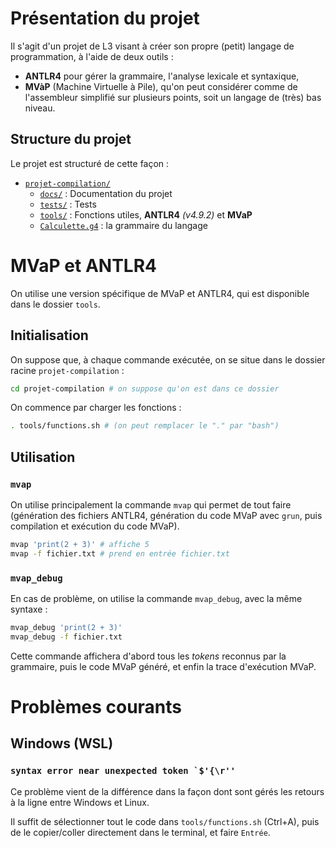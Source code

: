 # Présentation du projet
Il s'agit d'un projet de L3 visant à créer son propre (petit) langage de programmation, à l'aide de deux outils :
- **ANTLR4** pour gérer la grammaire, l'analyse lexicale et syntaxique,
- **MVàP** (Machine Virtuelle à Pile), qu'on peut considérer comme de l'assembleur simplifié sur plusieurs points, soit un langage de (très) bas niveau.

## Structure du projet
Le projet est structuré de cette façon :
- [`projet-compilation/`](https://github.com/Ab2nour/projet-compilation/tree/main/)
  - [`docs/`](https://github.com/Ab2nour/projet-compilation/tree/main/docs) : Documentation du projet
  - [`tests/`](https://github.com/Ab2nour/projet-compilation/tree/main/tests) : Tests
  - [`tools/`](https://github.com/Ab2nour/projet-compilation/tree/main/tests) : Fonctions utiles, **ANTLR4** _(v4.9.2)_ et **MVaP**
  - [`Calculette.g4`](https://github.com/Ab2nour/projet-compilation/blob/main/Calculette.g4) : la grammaire du langage


# MVaP et ANTLR4
On utilise une version spécifique de MVaP et ANTLR4, qui est disponible dans le dossier `tools`.


## Initialisation
On suppose que, à chaque commande exécutée, on se situe dans le dossier racine `projet-compilation` : 
```bash
cd projet-compilation # on suppose qu'on est dans ce dossier
```

On commence par charger les fonctions :
```bash
. tools/functions.sh # (on peut remplacer le "." par "bash")
```

## Utilisation
### `mvap`
On utilise principalement la commande `mvap` qui permet de tout faire (génération des fichiers ANTLR4, génération du code MVaP avec `grun`, puis compilation et exécution du code MVaP).
```bash
mvap 'print(2 + 3)' # affiche 5
mvap -f fichier.txt # prend en entrée fichier.txt
```

### `mvap_debug`
En cas de problème, on utilise la commande `mvap_debug`, avec la même syntaxe :
```bash
mvap_debug 'print(2 + 3)'
mvap_debug -f fichier.txt
```

Cette commande affichera d'abord tous les *tokens* reconnus par la grammaire, puis le code MVaP généré, et enfin la trace d'exécution MVaP.

# Problèmes courants
## Windows (WSL)
### ``syntax error near unexpected token `$'{\r''``
Ce problème vient de la différence dans la façon dont sont gérés les retours à la ligne entre Windows et Linux.

Il suffit de sélectionner tout le code dans `tools/functions.sh` (Ctrl+A), puis de le copier/coller directement dans le terminal, et faire `Entrée`.


